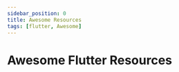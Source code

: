 ```yaml
---
sidebar_position: 0
title: Awesome Resources
tags: [flutter, Awesome]
---
```


Awesome Flutter Resources
=========================
